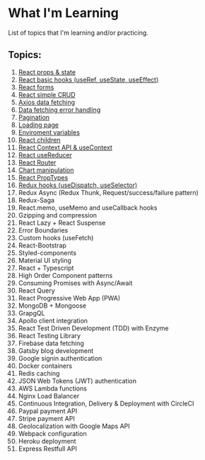 # What I'm Learning

List of topics that I'm learning and/or practicing.

## Topics:

1. [React props & state](https://github.com/JoakimTeixeira/tweet-component)
2. [React basic hooks (useRef, useState, useEffect)](https://github.com/JoakimTeixeira/contact-app)
3. [React forms](https://github.com/JoakimTeixeira/contact-app)
4. [React simple CRUD](https://github.com/JoakimTeixeira/contact-app)
5. [Axios data fetching](https://github.com/JoakimTeixeira/image-search)
6. [Data fetching error handling](https://github.com/JoakimTeixeira/image-search)
7. [Pagination](https://github.com/JoakimTeixeira/image-search)
8. [Loading page](https://github.com/JoakimTeixeira/image-search)
9. [Enviroment variables](https://github.com/JoakimTeixeira/image-search)
10. [React children](https://github.com/JoakimTeixeira/expense-tracker)
11. [React Context API & useContext](https://github.com/JoakimTeixeira/expense-tracker)
12. [React useReducer](https://github.com/JoakimTeixeira/banking-component)
13. [React Router](https://github.com/JoakimTeixeira/routes-page)
14. [Chart manipulation](https://github.com/JoakimTeixeira/coin-tracker)
15. [React PropTypes](https://github.com/JoakimTeixeira/coin-tracker)
16. [Redux hooks (useDispatch, useSelector)](https://github.com/JoakimTeixeira/banking-component-redux)
17. Redux Async (Redux Thunk, Request/success/failure pattern)
18. Redux-Saga
19. React.memo, useMemo and useCallback hooks
20. Gzipping and compression
21. React Lazy + React Suspense
22. Error Boundaries
23. Custom hooks (useFetch)
24. React-Bootstrap
25. Styled-components
26. Material UI styling
27. React + Typescript
28. High Order Component patterns
29. Consuming Promises with Async/Await
30. React Query
31. React Progressive Web App (PWA)
32. MongoDB + Mongoose
33. GrapgQL
34. Apollo client integration
35. React Test Driven Development (TDD) with Enzyme
36. React Testing Library
37. Firebase data fetching
38. Gatsby blog development
39. Google signin authentication
40. Docker containers
41. Redis caching
42. JSON Web Tokens (JWT) authentication
43. AWS Lambda functions
44. Nginx Load Balancer
45. Continuous Integration, Delivery & Deployment with CircleCI
46. Paypal payment API
47. Stripe payment API
48. Geolocalization with Google Maps API
49. Webpack configuration
50. Heroku deployment
51. Express Restfull API
